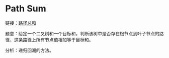 # Path Sum

链接：[路径总和](https://leetcode-cn.com/problems/path-sum/)

题意：给定一个二叉树和一个目标和，判断该树中是否存在根节点到叶子节点的路径，这条路径上所有节点值相加等于目标和。

分析：递归回溯的方法。